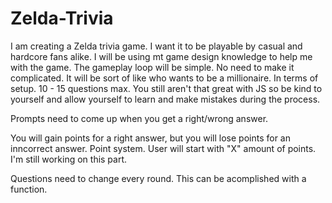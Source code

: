 # Zelda-Trivia

I am creating a Zelda trivia game. I want it to be playable by casual and hardcore fans alike. 
I will be using mt game design knowledge to help me with the game. The gameplay loop will be simple. No need to make it complicated. It will be sort of like who wants to be a millionaire. In terms of setup. 10 - 15 questions max. You still aren't that great with JS so be kind to yourself and allow yourself to learn and make mistakes during the process. 

Prompts need to come up when you get a right/wrong answer. 

You will gain points for a right answer, but you will lose points for an inncorrect answer. 
Point system. User will start with "X" amount of points. I'm still working on this part. 

Questions need to change every round. This can be acomplished with a function. 
